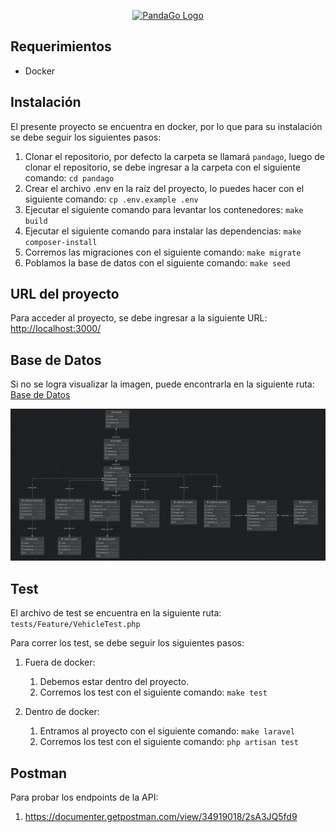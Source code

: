 <p align="center">
    <a href="https://pandago.eco/" target="_blank">
        <img src="https://web.pandago.eco/wp-content/uploads/2023/10/Logo_350.png.webp" width="400" alt="PandaGo Logo">
    </a>
</p>

## Requerimientos

- Docker

## Instalación

El presente proyecto se encuentra en docker, por lo que para su instalación se debe seguir los siguientes pasos:

1. Clonar el repositorio, por defecto la carpeta se llamará `pandago`, luego de clonar el repositorio, se debe ingresar a la carpeta con el siguiente comando: ```cd pandago```
2. Crear el archivo .env en la raíz del proyecto, lo puedes hacer con el siguiente comando: ```cp .env.example .env```
3. Ejecutar el siguiente comando para levantar los contenedores: ```make build```
4. Ejecutar el siguiente comando para instalar las dependencias: ```make composer-install```
5. Corremos las migraciones con el siguiente comando: ```make migrate```
6. Poblamos la base de datos con el siguiente comando: ```make seed```

## URL del proyecto
Para acceder al proyecto, se debe ingresar a la siguiente URL: [http://localhost:3000/](http://localhost:3000/)

## Base de Datos 
Si no se logra visualizar la imagen, puede encontrarla en la siguiente ruta: [Base de Datos](docs/img/database.png)

![Base de Datos](docs/img/database.png)


## Test
El archivo de test se encuentra en la siguiente ruta: ```tests/Feature/VehicleTest.php```

Para correr los test, se debe seguir los siguientes pasos:
1. Fuera de docker:
    1. Debemos estar dentro del proyecto.
    2. Corremos los test con el siguiente comando: ```make test```

2. Dentro de docker:
   1. Entramos al proyecto con el siguiente comando: ```make laravel```
   2. Corremos los test con el siguiente comando: ```php artisan test```

## Postman
Para probar los endpoints de la API:
1. https://documenter.getpostman.com/view/34919018/2sA3JQ5fd9
